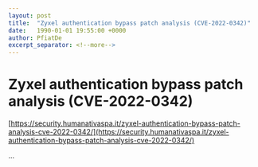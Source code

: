 ```yaml
---
layout: post
title:  "Zyxel authentication bypass patch analysis (CVE-2022-0342)"
date:   1990-01-01 19:55:00 +0000
author: PfiatDe
excerpt_separator: <!--more-->
---
```


# Zyxel authentication bypass patch analysis (CVE-2022-0342)
[https://security.humanativaspa.it/zyxel-authentication-bypass-patch-analysis-cve-2022-0342/](https://security.humanativaspa.it/zyxel-authentication-bypass-patch-analysis-cve-2022-0342/)

...
<!--more-->
